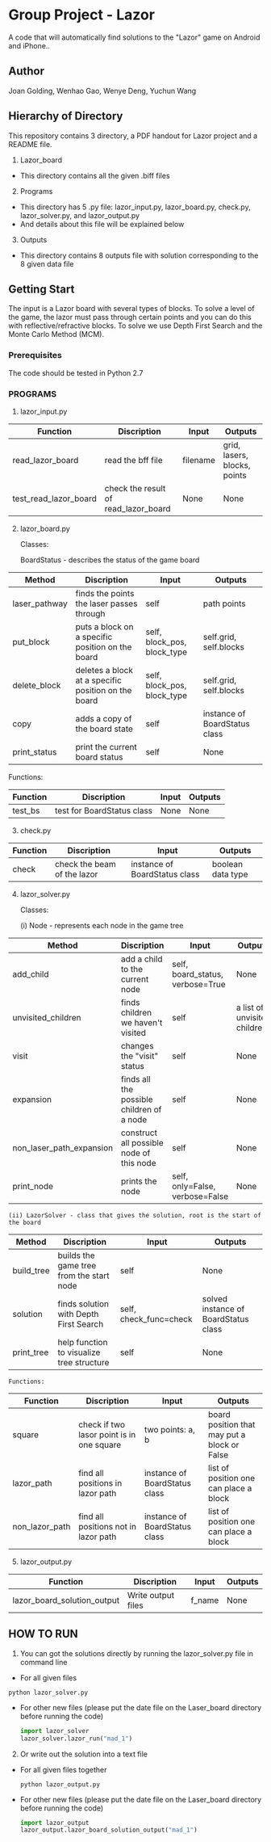 # Group Project - Lazor

A code that will automatically find solutions to the "Lazor" game on Android and iPhone..

## Author

Joan Golding, Wenhao Gao, Wenye Deng, Yuchun Wang

## Hierarchy of Directory

This repository contains 3 directory, a PDF handout for Lazor project and a README file.

1. Lazor_board
  - This directory contains all the given .biff files
2. Programs
  - This directory has 5 .py file: lazor_input.py, lazor_board.py, check.py, lazor_solver.py, and lazor_output.py
  - And details about this file will be explained below
3. Outputs
  - This directory contains 8 outputs file with solution corresponding to the 8 given data file

## Getting Start

The input is a Lazor board with several types of blocks. To solve a level of the game, the lazor must pass through certain points and you can do this with reflective/refractive blocks. 
To solve we use Depth First Search and the Monte Carlo Method (MCM).

### Prerequisites

The code should be tested in Python 2.7

### PROGRAMS

1. lazor_input.py

  | **Function** | **Discription** | **Input** | **Outputs** |
  | ------------ | --------------- | --------- | ----------- |
  | read_lazor_board | read the bff file | filename | grid, lasers, blocks, points |
  | test_read_lazor_board | check the result of read_lazor_board | None | None |

2. lazor_board.py
    
   Classes:
   
   BoardStatus - describes the status of the game board
    
  | **Method** | **Discription** | **Input** | **Outputs** |
  | ---------- | --------------- | --------- | ----------- |
  | laser_pathway | finds the points the laser passes through | self | path points |
  | put_block | puts a block on a specific position on the board | self, block_pos, block_type | self.grid, self.blocks |
  | delete_block | deletes a block at a specific position on the board | self, block_pos, block_type | self.grid, self.blocks |
  | copy | adds a copy of the board state | self | instance of BoardStatus class |
  | print_status | print the current board status | self | None |

   Functions:
    
  | **Function** | **Discription** | **Input** | **Outputs** |
  | ------------ | --------------- | --------- | ----------- |
  | test_bs | test for BoardStatus class | None | None |

    
3. check.py 

  | **Function** | **Discription** | **Input** | **Outputs** |
  | ------------ | --------------- | --------- | ----------- |
  | check | check the beam of the lazor | instance of BoardStatus class | boolean data type |
    
4. lazor_solver.py 

   Classes:
    
    (i) Node - represents each node in the game tree
   
  | **Method** | **Discription** | **Input** | **Outputs** |
  | ---------- | --------------- | --------- | ----------- |
  | add_child | add a child to the current node | self, board_status, verbose=True | None |
  | unvisited_children | finds children we haven't visited | self | a list of unvisited children |
  | visit | changes the "visit" status | self | None |
  | expansion | finds all the possible children of a node | self | None |
  | non_laser_path_expansion | construct all possible node of this node | self | None |
  | print_node | prints the node | self, only=False, verbose=False | None |

    (ii) LazorSolver - class that gives the solution, root is the start of the board
   
  | **Method** | **Discription** | **Input** | **Outputs** |
  | ---------- | --------------- | --------- | ----------- |
  | build_tree | builds the game tree from the start node | self | None |
  | solution | finds solution with Depth First Search | self, check_func=check | solved instance of BoardStatus class |
  | print_tree | help function to visualize tree structure | self | None |
    
    Functions:
   
  | **Function** | **Discription** | **Input** | **Outputs** |
  | ------------ | --------------- | --------- | ----------- |
  | square | check if two lasor point is in one square | two points: a, b | board position that may put a block or False |
  | lazor_path | find all positions in lazor path | instance of BoardStatus class | list of position one can place a block |
  | non_lazor_path | find all positions not in lazor path | instance of BoardStatus class | list of position one can place a block |
    
5. lazor_output.py

  | **Function** | **Discription** | **Input** | **Outputs** |
  | ------------ | --------------- | --------- | ----------- |
  | lazor_board_solution_output | Write output files | f_name | None |

    
## HOW TO RUN
  
 1. You can got the solutions directly by running the lazor_solver.py file in command line
 
  - For all given files
 
   ```
   python lazor_solver.py
   ```
 
  - For other new files (please put the date file on the Laser_board directory before running the code)
  
    ```python
    import lazor_solver
    lazor_solver.lazor_run("mad_1")
    ```
    
 2. Or write out the solution into a text file
 
  - For all given files together
  
    ```
    python lazor_output.py
    ```
    
  - For other new files (please put the date file on the Laser_board directory before running the code)
  
    ```python
    import lazor_output
    lazor_output.lazor_board_solution_output("mad_1")
    ```
